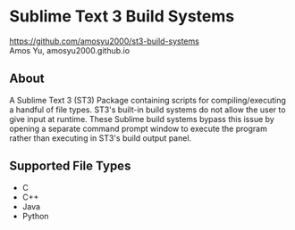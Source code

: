 # Sublime Text 3 Build Systems
<https://github.com/amosyu2000/st3-build-systems>  
Amos Yu, amosyu2000.github.io  

## About  
A Sublime Text 3 (ST3) Package containing scripts for compiling/executing a handful of file types. ST3's built-in build systems do not allow the user to give input at runtime. These Sublime build systems bypass this issue by opening a separate command prompt window to execute the program rather than executing in ST3's build output panel.

## Supported File Types  
- C  
- C++  
- Java  
- Python  
